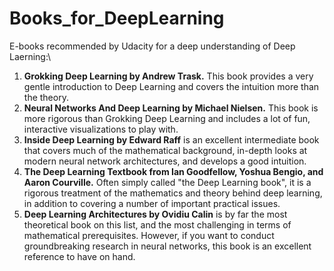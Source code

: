 # Books_for_DeepLearning
E-books recommended by Udacity for a deep understanding of Deep Laerning:\
1. <b>Grokking Deep Learning by Andrew Trask.</b> This book provides a very gentle introduction to Deep Learning and covers the intuition more than the theory.<br>
2. <b>Neural Networks And Deep Learning by Michael Nielsen.</b> This book is more rigorous than Grokking Deep Learning and includes a lot of fun, interactive visualizations to play with.<br>
3. <b>Inside Deep Learning by Edward Raff</b> is an excellent intermediate book that covers much of the mathematical background, in-depth looks at modern neural network architectures, and develops a good intuition.<br>
4. <b>The Deep Learning Textbook from Ian Goodfellow, Yoshua Bengio, and Aaron Courville.</b> Often simply called "the Deep Learning book", it is a rigorous treatment of the mathematics and theory behind deep learning, in addition to covering a number of important practical issues.<br>
5. <b>Deep Learning Architectures by Ovidiu Calin</b> is by far the most theoretical book on this list, and the most challenging in terms of mathematical prerequisites. However, if you want to conduct groundbreaking research in neural networks, this book is an excellent reference to have on hand.
